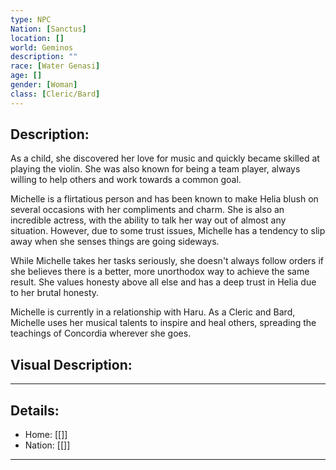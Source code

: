```yaml
---
type: NPC
Nation: [Sanctus]
location: []
world: Geminos
description: ""
race: [Water Genasi]
age: []
gender: [Woman]
class: [Cleric/Bard]
---
```


## Description:

As a child, she discovered her love for music and quickly became skilled at playing the violin. She was also known for being a team player, always willing to help others and work towards a common goal.

Michelle is a flirtatious person and has been known to make Helia blush on several occasions with her compliments and charm. She is also an incredible actress, with the ability to talk her way out of almost any situation. However, due to some trust issues, Michelle has a tendency to slip away when she senses things are going sideways.

While Michelle takes her tasks seriously, she doesn't always follow orders if she believes there is a better, more unorthodox way to achieve the same result. She values honesty above all else and has a deep trust in Helia due to her brutal honesty.

Michelle is currently in a relationship with Haru. As a Cleric and Bard, Michelle uses her musical talents to inspire and heal others, spreading the teachings of Concordia wherever she goes.

## Visual Description:

---
## Details:
- Home: [[]]
- Nation: [[]]

---

